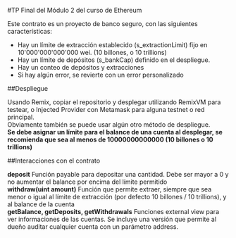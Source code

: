 #TP Final del Módulo 2 del curso de Ethereum

Este contrato es un proyecto de banco seguro, con las siguientes características:
 - Hay un límite de extracción establecido (s_extractionLimit) fijo en 10'000'000'000'000 wei. (10 billones, o 10 trillions)
 - Hay un límite de depósitos (s_bankCap) definido en el despliegue.
 - Hay un conteo de depósitos y extracciones
 - Si hay algún error, se revierte con un error personalizado

##Despliegue

Usando Remix, copiar el repositorio y desplegar utilizando RemixVM para testear, o Injected Provider con Metamask para alguna testnet o red principal.\
Obviamente también se puede usar algún otro método de despliegue.\
**Se debe asignar un límite para el balance de una cuenta al desplegar, se recomienda que sea al menos de 10000000000000 (10 billones o 10 trillions)**

##Interacciones con el contrato

**deposit** Función payable para depositar una cantidad. Debe ser mayor a 0 y no aumentar el balance por encima del límite permitido\
**withdraw(uint amount)** Función que permite extraer, siempre que sea menor o igual al límite de extracción (por defecto 10 billones / 10 trillions), y al balance de la cuenta\
**getBalance, getDeposits, getWithdrawals** Funciones external view para ver informaciones de las cuentas. Se incluye una versión que permite al dueño auditar cualquier cuenta con un parámetro address.